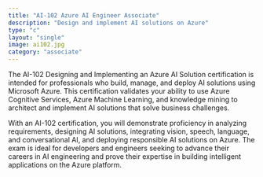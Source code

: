 ```yaml
---
title: "AI-102 Azure AI Engineer Associate"
description: "Design and implement AI solutions on Azure"
type: "c"
layout: "single"
image: ai102.jpg
category: "associate"
---
```


The AI-102 Designing and Implementing an Azure AI Solution certification is intended for professionals who build, manage, and deploy AI solutions using Microsoft Azure. This certification validates your ability to use Azure Cognitive Services, Azure Machine Learning, and knowledge mining to architect and implement AI solutions that solve business challenges.

With an AI-102 certification, you will demonstrate proficiency in analyzing requirements, designing AI solutions, integrating vision, speech, language, and conversational AI, and deploying responsible AI solutions on Azure. The exam is ideal for developers and engineers seeking to advance their careers in AI engineering and prove their expertise in building intelligent applications on the Azure platform.

